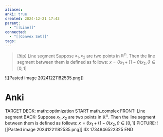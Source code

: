 ```yaml
---
aliases: 
anki: true
created: 2024-12-21 17:43
parent:
  - "[[Line]]"
connected:
  - "[[Convex Set]]"
tags:
---
```


> [!tip] Line segment
Suppose $x_1, x_2$ are two points in $\mathbb{R^n}$. 
Then the line segment between them is defined as follows:
$x = \theta x_1 + (1 - \theta)x_2, \theta \in [0,1]$

![[Pasted image 20241221182535.png]]

# Anki
TARGET DECK: math::optimization
START
math_complex
FRONT: Line segment
BACK: Suppose $x_1, x_2$ are two points in $\mathbb{R^n}$. 
Then the line segment between them is defined as follows:
$x = \theta x_1 + (1 - \theta)x_2, \theta \in [0,1]$
PICTURE: ![[Pasted image 20241221182535.png]]
ID: 1734846522325
END